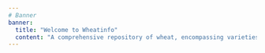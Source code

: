 ```yaml
---
# Banner
banner:
  title: "Welcome to Wheatinfo"
  content: "A comprehensive repository of wheat, encompassing varieties,genome,iterature,resource and news, provides a valuable and extensive source of information for researchers and scientists."
---
```

